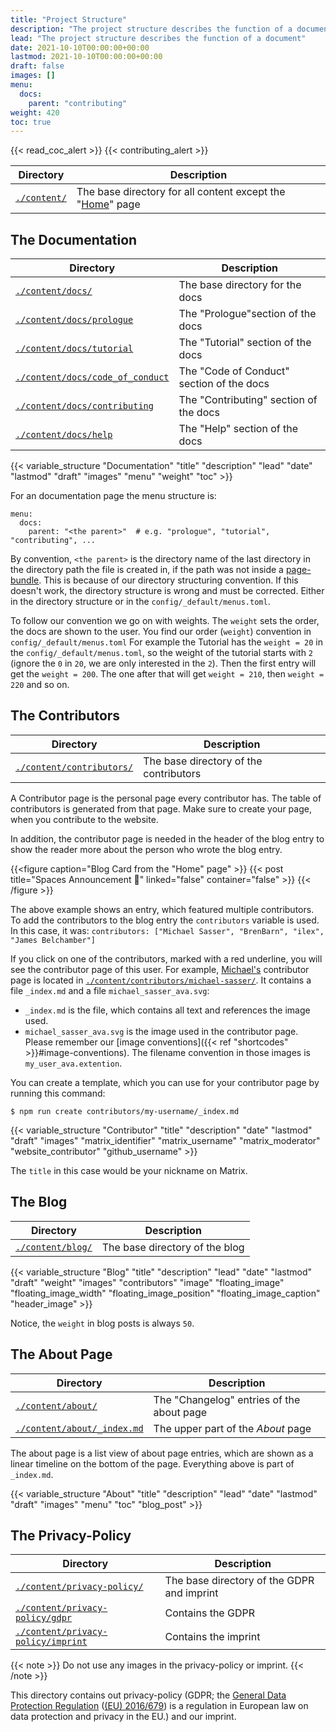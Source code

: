 ```yaml
---
title: "Project Structure"
description: "The project structure describes the function of a document"
lead: "The project structure describes the function of a document"
date: 2021-10-10T00:00:00+00:00
lastmod: 2021-10-10T00:00:00+00:00
draft: false
images: []
menu:
  docs:
    parent: "contributing"
weight: 420
toc: true
---
```


{{< read_coc_alert >}} {{< contributing_alert >}}

| Directory                                                                                     | Description                                                                                   |
| --------------------------------------------------------------------------------------------- | --------------------------------------------------------------------------------------------- |
| [`./content/`](https://github.com/matrix-python/matrix-python.github.io/tree/master/content/) | The base directory for all content except the "[Home](https://matrix-python.github.io/)" page |

## The Documentation

| Directory                                                                                                                             | Description                               |
| ------------------------------------------------------------------------------------------------------------------------------------- | ----------------------------------------- |
| [`./content/docs/`](https://github.com/matrix-python/matrix-python.github.io/tree/master/content/docs)                                | The base directory for the docs           |
| [`./content/docs/prologue`](https://github.com/matrix-python/matrix-python.github.io/tree/master/content/docs/prologue)               | The "Prologue"section of the docs         |
| [`./content/docs/tutorial`](https://github.com/matrix-python/matrix-python.github.io/tree/master/content/docs/tutorial)               | The "Tutorial" section of the docs        |
| [`./content/docs/code_of_conduct`](https://github.com/matrix-python/matrix-python.github.io/tree/master/content/docs/code_of_conduct) | The "Code of Conduct" section of the docs |
| [`./content/docs/contributing`](https://github.com/matrix-python/matrix-python.github.io/tree/master/content/docs/contributing)       | The "Contributing" section of the docs    |
| [`./content/docs/help`](https://github.com/matrix-python/matrix-python.github.io/tree/master/content/docs/help)                       | The "Help" section of the docs            |

{{< variable_structure "Documentation" "title" "description" "lead" "date" "lastmod" "draft" "images" "menu" "weight" "toc" >}}

For an documentation page the menu structure is:

```text
menu:
  docs:
    parent: "<the parent>"  # e.g. "prologue", "tutorial", "contributing", ...
```

By convention, `<the parent>` is the directory name of the last directory in
the directory path the file is created in, if the path was not inside a
[page-bundle](https://gohugo.io/content-management/page-bundles/). This is
because of our directory structuring convention. If this doesn't work, the
directory structure is wrong and must be corrected. Either in the directory
structure or in the `config/_default/menus.toml`.

To follow our convention we go on with weights. The `weight` sets the order,
the docs are shown to the user. You find our order (`weight`) convention in
`config/_default/menus.toml` For example the Tutorial has the `weight = 20` in
the `config/_default/menus.toml`, so the weight of the tutorial starts with `2`
(ignore the `0` in `20`, we are only interested in the `2`). Then the first
entry will get the `weight = 200`. The one after that will get `weight = 210`,
then `weight = 220` and so on.

## The Contributors

| Directory                                                                                                              | Description                            |
| ---------------------------------------------------------------------------------------------------------------------- | -------------------------------------- |
| [`./content/contributors/`](https://github.com/matrix-python/matrix-python.github.io/tree/master/content/contributors) | The base directory of the contributors |

A Contributor page is the personal page every contributor has. The table of
contributors is generated from that page. Make sure to create your page, when
you contribute to the website.

In addition, the contributor page is needed in the header of the blog entry to
show the reader more about the person who wrote the blog entry.

{{<figure caption="Blog Card from the \"Home\" page" >}}
{{< post title="Spaces Announcement 🎉" linked="false" container="false" >}}
{{< /figure >}}

The above example shows an entry, which featured multiple contributors. To add
the contributors to the blog entry the `contributors` variable is used. In this
case, it was:
`contributors: ["Michael Sasser", "BrenBarn", "ilex", "James Belchamber"]`

If you click on one of the contributors, marked with a red underline, you will
see the contributor page of this user. For example,
[Michael's](https://matrix-python.github.io/contributors/michael-sasser/)
contributor page is located in
[`./content/contributors/michael-sasser/`](https://github.com/matrix-python/matrix-python.github.io/tree/master/content/contributors/michael-sasser/).
It contains a file `_index.md` and a file `michael_sasser_ava.svg`:

- `_index.md` is the file, which contains all text and references the image
  used.
- `michael_sasser_ava.svg` is the image used in the contributor page. Please
  remember our [image conventions]({{< ref "shortcodes" >}}#image-conventions).
  The filename convention in those images is `my_user_ava.extention`.

You can create a template, which you can use for your contributor page by
running this command:

`$ npm run create contributors/my-username/_index.md`

{{< variable_structure "Contributor" "title" "description" "date" "lastmod" "draft" "images" "matrix_identifier" "matrix_username" "matrix_moderator" "website_contributor" "github_username" >}}

The `title` in this case would be your nickname on Matrix.

## The Blog

| Directory                                                                                              | Description                    |
| ------------------------------------------------------------------------------------------------------ | ------------------------------ |
| [`./content/blog/`](https://github.com/matrix-python/matrix-python.github.io/tree/master/content/blog) | The base directory of the blog |

{{< variable_structure "Blog" "title" "description" "lead" "date" "lastmod" "draft" "weight" "images" "contributors" "image" "floating_image" "floating_image_width" "floating_image_position" "floating_image_caption" "header_image" >}}

Notice, the `weight` in blog posts is always `50`.

## The About Page

| Directory                                                                                                                   | Description                               |
| --------------------------------------------------------------------------------------------------------------------------- | ----------------------------------------- |
| [`./content/about/`](https://github.com/matrix-python/matrix-python.github.io/tree/master/content/about)                    | The "Changelog" entries of the about page |
| [`./content/about/_index.md`](https://github.com/matrix-python/matrix-python.github.io/tree/master/content/about/_index.md) | The upper part of the _About_ page        |

The about page is a list view of about page entries, which are shown as a
linear timeline on the bottom of the page. Everything above is part of
`_index.md`.

{{< variable_structure "About" "title" "description" "lead" "date" "lastmod" "draft" "images" "menu" "toc" "blog_post" >}}

## The Privacy-Policy

| Directory                                                                                                                                 | Description                                |
| ----------------------------------------------------------------------------------------------------------------------------------------- | ------------------------------------------ |
| [`./content/privacy-policy/`](https://github.com/matrix-python/matrix-python.github.io/tree/master/content/privacy-policy)                | The base directory of the GDPR and imprint |
| [`./content/privacy-policy/gdpr`](https://github.com/matrix-python/matrix-python.github.io/tree/master/content/privacy-policy/gdpr)       | Contains the GDPR                          |
| [`./content/privacy-policy/imprint`](https://github.com/matrix-python/matrix-python.github.io/tree/master/content/privacy-policy/imprint) | Contains the imprint                       |

{{< note >}} Do not use any images in the privacy-policy or imprint.
{{< /note >}}

This directory contains out privacy-policy (GDPR; the
[General Data Protection Regulation](https://en.wikipedia.org/wiki/General_Data_Protection_Regulation)
([(EU) 2016/679](https://eur-lex.europa.eu/eli/reg/2016/679/oj)) is a
regulation in European law on data protection and privacy in the EU.) and our
imprint.
